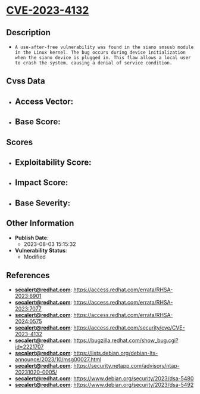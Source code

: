 
# [CVE-2023-4132](https://access.redhat.com/errata/RHSA-2023:6901)

## Description

- `A use-after-free vulnerability was found in the siano smsusb module in the Linux kernel. The bug occurs during device initialization when the siano device is plugged in. This flaw allows a local user to crash the system, causing a denial of service condition.`

## Cvss Data

- **Access Vector**:
  - 
- **Base Score**:
  - 

## Scores

- **Exploitability Score**:
  - 
- **Impact Score**:
  - 
- **Base Severity**:
  - 

## Other Information

- **Publish Date**:
  - 2023-08-03 15:15:32
- **Vulnerability Status**:
  - Modified

## References

- **secalert@redhat.com**: https://access.redhat.com/errata/RHSA-2023:6901
- **secalert@redhat.com**: https://access.redhat.com/errata/RHSA-2023:7077
- **secalert@redhat.com**: https://access.redhat.com/errata/RHSA-2024:0575
- **secalert@redhat.com**: https://access.redhat.com/security/cve/CVE-2023-4132
- **secalert@redhat.com**: https://bugzilla.redhat.com/show_bug.cgi?id=2221707
- **secalert@redhat.com**: https://lists.debian.org/debian-lts-announce/2023/10/msg00027.html
- **secalert@redhat.com**: https://security.netapp.com/advisory/ntap-20231020-0005/
- **secalert@redhat.com**: https://www.debian.org/security/2023/dsa-5480
- **secalert@redhat.com**: https://www.debian.org/security/2023/dsa-5492

